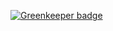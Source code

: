 
[![Greenkeeper badge](https://badges.greenkeeper.io/SimenB/available-cpu.svg)](https://greenkeeper.io/)

